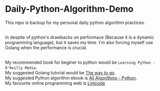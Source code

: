 # Daily-Python-Algorithm-Demo

This repo is backup for my personal daily python algorithm practices. 

</br>In despite of python's drawbacks on performace (Because it is a dynamic programming language), but it saves my time. I'm also forcing myself use Golang when the performance is crucial.

</br>My recommended book for beginer to python would be `Learning Python - O'Reilly Media`. 
</br>My suggested Golang tutorial would be [The way to go](https://github.com/Unknwon/the-way-to-go_ZH_CN).
</br>My suggested Python algorithm ebook is [All Algorithms - Python](https://github.com/TheAlgorithms/Python).
</br>My favourite online programming web is [Lintcode](https://www.lintcode.com)
